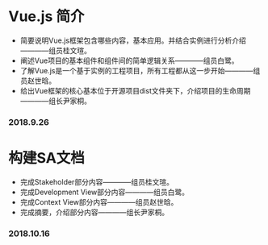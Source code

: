 # Vue.js 简介

- 简要说明Vue.js框架包含哪些内容，基本应用。并结合实例进行分析介绍————组员桂文瑄。
- 阐述Vue项目的基本组件和组件间的简单逻辑关系————组员白鹭。
- 了解Vue.js是一个基于实例的工程项目，所有工程都从这一步开始————组员赵世晗。
- 给出Vue框架的核心基本位于开源项目dist文件夹下，介绍项目的生命周期————组长尹家桐。





### 2018.9.26

# 构建SA文档

- 完成Stakeholder部分内容————组员桂文瑄。
- 完成Development View部分内容————组员白鹭。
- 完成Context View部分内容————组员赵世晗。
- 完成摘要，介绍部分内容————组长尹家桐。





### 2018.10.16
